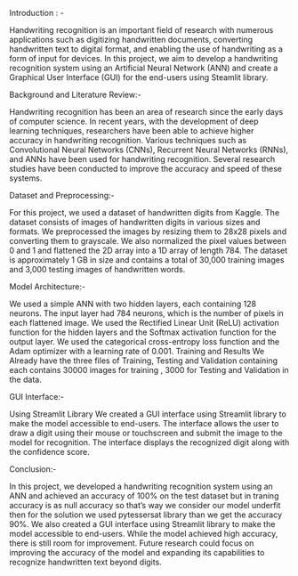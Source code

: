 Introduction : -

Handwriting recognition is an important field of research with numerous applications such as digitizing handwritten documents, converting handwritten text to digital format, and enabling the use of handwriting as a form of input for devices. In this project, we aim to develop a handwriting recognition system using an Artificial Neural Network (ANN) and create a Graphical User Interface (GUI) for the end-users using Steamlit library.

Background and Literature Review:-

Handwriting recognition has been an area of research since the early days of computer science. In recent years, with the development of deep learning techniques, researchers have been able to achieve higher accuracy in handwriting recognition. Various techniques such as Convolutional Neural Networks (CNNs), Recurrent Neural Networks (RNNs), and ANNs have been used for handwriting recognition. Several research studies have been conducted to improve the accuracy and speed of these systems.

Dataset and Preprocessing:-

For this project, we used a dataset of handwritten digits from Kaggle. The dataset consists of images of handwritten digits in various sizes and formats. We preprocessed the images by resizing them to 28x28 pixels and converting them to grayscale. We also normalized the pixel values between 0 and 1 and flattened the 2D array into a 1D array of length 784. The dataset is approximately 1 GB in size and contains a total of 30,000 training images and 3,000 testing images of handwritten words.

Model Architecture:-

We used a simple ANN with two hidden layers, each containing 128 neurons. The input layer had 784 neurons, which is the number of pixels in each flattened image. We used the Rectified Linear Unit (ReLU) activation function for the hidden layers and the Softmax activation function for the output layer. We used the categorical cross-entropy loss function and the Adam optimizer with a learning rate of 0.001.
Training and Results 
We Already have the three files of Training, Testing and Validation containing each contains 30000 images for training , 3000 for Testing and Validation in the data.
 
GUI Interface:-

Using Streamlit Library We created a GUI interface using Streamlit library to make the model accessible to end-users. The interface allows the user to draw a digit using their mouse or touchscreen and submit the image to the model for recognition. The interface displays the recognized digit along with the confidence score.

Conclusion:-

In this project, we developed a handwriting recognition system using an ANN and achieved an accuracy of 100% on the test dataset but in traning accuracy is as null accuracy so that’s way we consider our model underfit then for the solution we used pytessersat library than we get the accuracy 90%. We also created a GUI interface using Streamlit library to make the model accessible to end-users. While the model achieved high accuracy, there is still room for improvement. Future research could focus on improving the accuracy of the model and expanding its capabilities to recognize handwritten text beyond digits.

